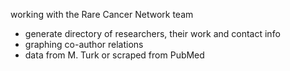 working with the Rare Cancer Network team

* generate directory of researchers, their work and contact info
* graphing co-author relations
* data from M. Turk or scraped from PubMed
